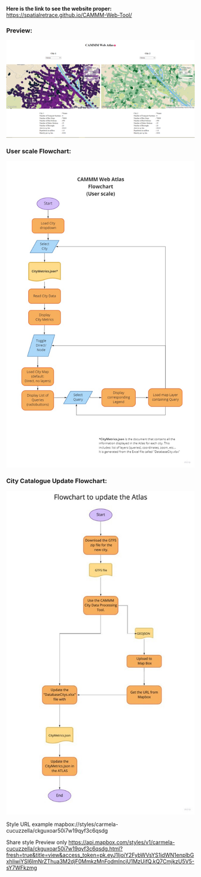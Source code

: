 **Here is the link to see the website proper:**
https://spatialretrace.github.io/CAMMM-Web-Tool/

### Preview:
![CAMMM Web Atlas](screenshots/00_May11.png)

### User scale Flowchart:
![CAMMM Web Atlas](screenshots/Flowchart_CAMMM_Web_Atlas.jpg)

### City Catalogue Update Flowchart:
![CAMMM City Catalogue](screenshots/Flowchart_City_Catalog.jpg)


Style URL example
mapbox://styles/carmela-cucuzzella/ckguxoar50i7w19qyf3c6qsdg

Share style
Preview only
https://api.mapbox.com/styles/v1/carmela-cucuzzella/ckguxoar50i7w19qyf3c6qsdg.html?fresh=true&title=view&access_token=pk.eyJ1IjoiY2FybWVsYS1jdWN1enplbGxhIiwiYSI6ImNrZThua3M2djF0MmkzMnFodmlncjU1MzUifQ.kQ7CmjkzU5V5-sY7WFkzmg